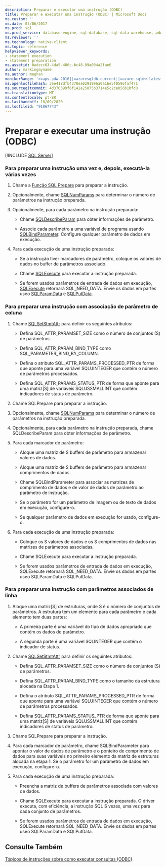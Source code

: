 ```yaml
---
description: Preparar e executar uma instrução (ODBC)
title: Preparar e executar uma instrução (ODBC) | Microsoft Docs
ms.custom: ''
ms.date: 03/06/2017
ms.prod: sql
ms.prod_service: database-engine, sql-database, sql-data-warehouse, pdw
ms.reviewer: ''
ms.technology: native-client
ms.topic: reference
helpviewer_keywords:
- statement execution
- statement preparation
ms.assetid: 0adecc63-4da5-486c-bc48-09a004a2fae6
author: markingmyname
ms.author: maghan
monikerRange: '>=aps-pdw-2016||=azuresqldb-current||=azure-sqldw-latest||>=sql-server-2016||=sqlallproducts-allversions||>=sql-server-linux-2017||=azuresqldb-mi-current'
ms.openlocfilehash: 3ee418dfb4378ea0291996a0a16e5f0596faf471
ms.sourcegitcommit: 4d370399f6f142e25075b3714e5c2ce056b1bfd0
ms.translationtype: MT
ms.contentlocale: pt-BR
ms.lasthandoff: 10/09/2020
ms.locfileid: "91867743"
---
```

# <a name="prepare-and-execute-a-statement-odbc"></a>Preparar e executar uma instrução (ODBC)
[!INCLUDE [SQL Server](../../../includes/applies-to-version/sql-asdb-asdbmi-asa-pdw.md)]

    
### <a name="to-prepare-a-statement-once-and-then-execute-it-multiple-times"></a>Para preparar uma instrução uma vez e, depois, executá-la várias vezes  
  
1.  Chame a [Função SQL Prepare](../../../odbc/reference/syntax/sqlprepare-function.md) para preparar a instrução.  
  
2.  Opcionalmente, chame [SQLNumParams](../../../odbc/reference/syntax/sqlnumparams-function.md) para determinar o número de parâmetros na instrução preparada.  
  
3.  Opcionalmente, para cada parâmetro na instrução preparada:  
  
    -   Chame [SQLDescribeParam](../../../relational-databases/native-client-odbc-api/sqldescribeparam.md) para obter informações de parâmetro.  
  
    -   Associe cada parâmetro a uma variável de programa usando [SQLBindParameter](../../../relational-databases/native-client-odbc-api/sqlbindparameter.md). Configure qualquer parâmetro de dados em execução.  
  
4.  Para cada execução de uma instrução preparada:  
  
    -   Se a instrução tiver marcadores de parâmetro, coloque os valores de dados no buffer de parâmetros associado.  
  
    -   Chame [SQLExecute](../../../odbc/reference/syntax/sqlexecute-function.md) para executar a instrução preparada.  
  
    -   Se forem usados parâmetros de entrada de dados em execução, [SQLExecute](../../../odbc/reference/syntax/sqlexecute-function.md) retornará SQL_NEED_DATA. Envie os dados em partes useo [SQLParamData](../../../odbc/reference/syntax/sqlparamdata-function.md) e [SQLPutData](../../../relational-databases/native-client-odbc-api/sqlputdata.md).  
  
### <a name="to-prepare-a-statement-with-column-wise-parameter-binding"></a>Para preparar uma instrução com associação de parâmetro de coluna  
  
1.  Chame [SQLSetStmtAttr](../../../relational-databases/native-client-odbc-api/sqlsetstmtattr.md) para definir os seguintes atributos:  
  
    -   Defina SQL_ATTR_PARAMSET_SIZE como o número de conjuntos (S) de parâmetros.  
  
    -   Defina SQL_ATTR_PARAM_BIND_TYPE como SQL_PARAMETER_BIND_BY_COLUMN.  
  
    -   Defina o atributo SQL_ATTR_PARAMS_PROCESSED_PTR de forma que aponte para uma variável SQLUINTEGER que contém o número de parâmetros processados.  
  
    -   Defina SQL_ATTR_PARAMS_STATUS_PTR de forma que aponte para uma matriz[S] de variáveis SQLUSSMALLINT que contém indicadores de status de parâmetro.  
  
2.  Chame SQLPrepare para preparar a instrução.  
  
3.  Opcionalmente, chame [SQLNumParams](../../../odbc/reference/syntax/sqlnumparams-function.md) para determinar o número de parâmetros na instrução preparada.  
  
4.  Opcionalmente, para cada parâmetro na instrução preparada, chame SQLDescribeParam para obter informações de parâmetro.  
  
5.  Para cada marcador de parâmetro:  
  
    -   Aloque uma matriz de S buffers de parâmetro para armazenar valores de dados.  
  
    -   Aloque uma matriz de S buffers de parâmetro para armazenar comprimentos de dados.  
  
    -   Chame SQLBindParameter para associar as matrizes de comprimento de dados e de valor de dados de parâmetro ao parâmetro de instrução.  
  
    -   Se o parâmetro for um parâmetro de imagem ou de texto de dados em execução, configure-o.  
  
    -   Se qualquer parâmetro de dados em execução for usado, configure-o.  
  
6.  Para cada execução de uma instrução preparada:  
  
    -   Coloque os S valores de dados e os S comprimentos de dados nas matrizes de parâmetros associadas.  
  
    -   Chame SQLExecute para executar a instrução preparada.  
  
    -   Se forem usados parâmetros de entrada de dados em execução, SQLExecute retornará SQL_NEED_DATA. Envie os dados em partes useo SQLParamData e SQLPutData.  
  
### <a name="to-prepare-a-statement-with-row-wise-bound-parameters"></a>Para preparar uma instrução com parâmetros associados de linha  
  
1.  Aloque uma matriz[S] de estruturas, onde S é o número de conjuntos de parâmetros. A estrutura tem um elemento para cada parâmetro e cada elemento tem duas partes:  
  
    -   A primeira parte é uma variável do tipo de dados apropriado que contém os dados de parâmetro.  
  
    -   A segunda parte é uma variável SQLINTEGER que contém o indicador de status.  
  
2.  Chame [SQLSetStmtAttr](../../../relational-databases/native-client-odbc-api/sqlsetstmtattr.md) para definir os seguintes atributos:  
  
    -   Defina SQL_ATTR_PARAMSET_SIZE como o número de conjuntos (S) de parâmetros.  
  
    -   Defina SQL_ATTR_PARAM_BIND_TYPE como o tamanho da estrutura alocada na Etapa 1.  
  
    -   Defina o atributo SQL_ATTR_PARAMS_PROCESSED_PTR de forma que aponte para uma variável SQLUINTEGER que contém o número de parâmetros processados.  
  
    -   Defina SQL_ATTR_PARAMS_STATUS_PTR de forma que aponte para uma matriz[S] de variáveis SQLUSSMALLINT que contém indicadores de status de parâmetro.  
  
3.  Chame SQLPrepare para preparar a instrução.  
  
4.  Para cada marcador de parâmetro, chame SQLBindParameter para apontar o valor de dados de parâmetro e o ponteiro de comprimento de dados para suas variáveis no primeiro elemento da matriz de estruturas alocada na etapa 1. Se o parâmetro for um parâmetro de dados em execução, configure-o.  
  
5.  Para cada execução de uma instrução preparada:  
  
    -   Preencha a matriz de buffers de parâmetros associada com valores de dados.  
  
    -   Chame SQLExecute para executar a instrução preparada. O driver executa, com eficiência, a instrução SQL S vezes, uma vez para cada conjunto de parâmetros.  
  
    -   Se forem usados parâmetros de entrada de dados em execução, SQLExecute retornará SQL_NEED_DATA. Envie os dados em partes useo SQLParamData e SQLPutData.  
  
## <a name="see-also"></a>Consulte Também  
 [Tópicos de instruções sobre como executar consultas &#40;ODBC&#41;](../../../relational-databases/native-client-odbc-how-to/execute-queries/executing-queries-how-to-topics-odbc.md)  
  
